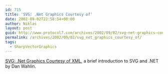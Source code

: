 ```yaml
---
id: 715
title: 'SVG: .Net Graphics Courtesy of'
date: 2002-09-02T22:58:54+00:00
author: Niklas
layout: post
guid: http://www.protocol7.com/archives/2002/09/02/svg-net-graphics-courtesy-of/
permalink: /archives/2002/09/02/svg_net_graphics_courtesy_of/
tags:
  - SharpVectorGraphics
---
```

<div class='microid-a570af3b799961c6fd7c3dc60244ab59c172f3ef'>
  <p>
    <a href="http://www.fawcette.com/xmlmag/2002_08/magazine/columns/dwahlin/default.asp">SVG: .Net Graphics Courtesy of XML</a>, a brief introduction to SVG and .NET by Dan Wahlin.
  </p>
</div>